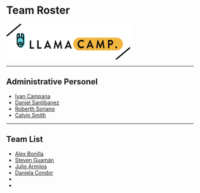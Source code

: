 # Team Roster


![Llamacamp](./img/logo.png)


***
## Administrative Personel

- [Ivan Campana](https://twitter.com/icampana)
- [Daniel Santibanez](https://twitter.com/santibanezdani)
- [Roberth Soriano](https://twitter.com/Rostan_xD)
- [Calvin Smith](https://twitter.com/CalvinSedao)

***

## Team List
- [Alex Bonilla](https://twitter.com/alexferbonilla)
- [Steven Guamán](https://www.linkedin.com/in/steven-guam%C3%A1n-figueroa-ba3ba816b/)
- [Julio Armijos](https://twitter.com/julioarmijos)
- [Daniela Condor](https://twitter.com/dani_cndr?s=08)
-
-
